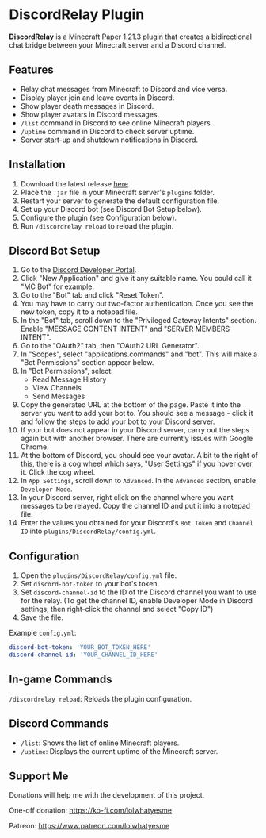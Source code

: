 # DiscordRelay Plugin

**DiscordRelay** is a Minecraft Paper 1.21.3 plugin that creates a bidirectional chat bridge between your Minecraft server and a Discord channel.

## Features
- Relay chat messages from Minecraft to Discord and vice versa.
- Display player join and leave events in Discord.
- Show player death messages in Discord.
- Show player avatars in Discord messages.
- `/list` command in Discord to see online Minecraft players.
- `/uptime` command in Discord to check server uptime.
- Server start-up and shutdown notifications in Discord.

## Installation
1. Download the latest release [here](https://github.com/Jelly-Pudding/minecraft-discord-relay/releases/latest).
2. Place the `.jar` file in your Minecraft server's `plugins` folder.
3. Restart your server to generate the default configuration file.
4. Set up your Discord bot (see Discord Bot Setup below).
5. Configure the plugin (see Configuration below).
6. Run `/discordrelay reload` to reload the plugin.

## Discord Bot Setup
1. Go to the [Discord Developer Portal](https://discord.com/developers/applications).
2. Click "New Application" and give it any suitable name. You could call it "MC Bot" for example.
3. Go to the "Bot" tab and click "Reset Token".
4. You may have to carry out two-factor authentication. Once you see the new token, copy it to a notepad file.
5. In the "Bot" tab, scroll down to the "Privileged Gateway Intents" section. Enable "MESSAGE CONTENT INTENT" and "SERVER MEMBERS INTENT".
6. Go to the "OAuth2" tab, then "OAuth2 URL Generator".
7. In "Scopes", select "applications.commands" and "bot". This will make a "Bot Permissions" section appear below.
8. In "Bot Permissions", select:
   - Read Message History
   - View Channels
   - Send Messages
9. Copy the generated URL at the bottom of the page. Paste it into the server you want to add your bot to. You should see a message - click it and follow the steps to add your bot to your Discord server.
10. If your bot does not appear in your Discord server, carry out the steps again but with another browser. There are currently issues with Google Chrome.
11. At the bottom of Discord, you should see your avatar. A bit to the right of this, there is a cog wheel which says, "User Settings" if you hover over it. Click the cog wheel.
12. In `App Settings`, scroll down to `Advanced`. In the `Advanced` section, enable `Developer Mode`.
13. In your Discord server, right click on the channel where you want messages to be relayed. Copy the channel ID and put it into a notepad file.
14. Enter the values you obtained for your Discord's `Bot Token` and `Channel ID` into `plugins/DiscordRelay/config.yml`.

## Configuration
1. Open the `plugins/DiscordRelay/config.yml` file.
2. Set `discord-bot-token` to your bot's token.
3. Set `discord-channel-id` to the ID of the Discord channel you want to use for the relay.
   (To get the channel ID, enable Developer Mode in Discord settings, then right-click the channel and select "Copy ID")
4. Save the file.

Example `config.yml`:
```yaml
discord-bot-token: 'YOUR_BOT_TOKEN_HERE'
discord-channel-id: 'YOUR_CHANNEL_ID_HERE'
```

## In-game Commands
`/discordrelay reload`: Reloads the plugin configuration.

## Discord Commands
- `/list`: Shows the list of online Minecraft players.
- `/uptime`: Displays the current uptime of the Minecraft server.

## Support Me
Donations will help me with the development of this project.

One-off donation: https://ko-fi.com/lolwhatyesme

Patreon: https://www.patreon.com/lolwhatyesme
